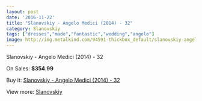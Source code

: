 ```yaml
---
layout: post
date: '2016-11-22'
title: "Slanovskiy - Angelo Medici (2014) - 32"
category: Slanovskiy
tags: ["dresses","made","fantastic","wedding","angelo"]
image: http://img.metalkind.com/94591-thickbox_default/slanovskiy-angelo-medici-2014-32.jpg
---
```

Slanovskiy - Angelo Medici (2014) - 32

On Sales: **$354.99**
<a href="https://www.metalkind.com/en/slanovskiy/22099-slanovskiy-angelo-medici-2014-32.html"><amp-img layout="responsive" width="600" height="600" src="//img.metalkind.com/94591-thickbox_default/slanovskiy-angelo-medici-2014-32.jpg" alt="Slanovskiy - Angelo Medici (2014) - 32 0" /></a>
<a href="https://www.metalkind.com/en/slanovskiy/22099-slanovskiy-angelo-medici-2014-32.html"><amp-img layout="responsive" width="600" height="600" src="//img.metalkind.com/94592-thickbox_default/slanovskiy-angelo-medici-2014-32.jpg" alt="Slanovskiy - Angelo Medici (2014) - 32 1" /></a>
<a href="https://www.metalkind.com/en/slanovskiy/22099-slanovskiy-angelo-medici-2014-32.html"><amp-img layout="responsive" width="600" height="600" src="//img.metalkind.com/94593-thickbox_default/slanovskiy-angelo-medici-2014-32.jpg" alt="Slanovskiy - Angelo Medici (2014) - 32 2" /></a>
<a href="https://www.metalkind.com/en/slanovskiy/22099-slanovskiy-angelo-medici-2014-32.html"><amp-img layout="responsive" width="600" height="600" src="//img.metalkind.com/94594-thickbox_default/slanovskiy-angelo-medici-2014-32.jpg" alt="Slanovskiy - Angelo Medici (2014) - 32 3" /></a>

Buy it: [Slanovskiy - Angelo Medici (2014) - 32](https://www.metalkind.com/en/slanovskiy/22099-slanovskiy-angelo-medici-2014-32.html "Slanovskiy - Angelo Medici (2014) - 32")

View more: [Slanovskiy](https://www.metalkind.com/en/180-slanovskiy "Slanovskiy")
